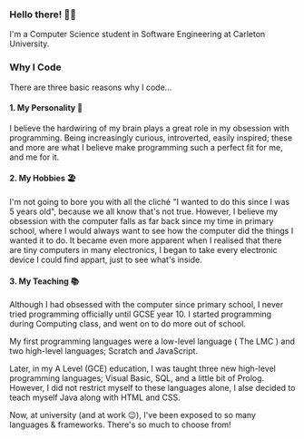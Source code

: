 ### Hello there! 👋🏿

I'm a Computer Science student in Software Engineering at Carleton University.

### Why I Code

There are three basic reasons why I code...

#### 1. My Personality 🙈

I believe the hardwiring of my brain plays a great role in my obsession with programming. Being increasingly curious, introverted, easily inspired; these and more are what I believe make programming such a perfect fit for me, and me for it.

#### 2. My Hobbies 🏖

I'm not going to bore you with all the cliché "I wanted to do this since I was 5 years old", because we all know that's not true. However, I believe my obsession with the computer falls as far back since my time in primary school, where I would always want to see how the computer did the things I wanted it to do. It became even more apparent when I realised that there are tiny computers in many electronics, I began to take every electronic device I could find appart, just to see what's inside.

#### 3. My Teaching 📚

Although I had obsessed with the computer since primary school, I never tried programming officially until GCSE year 10. I started programming during Computing class, and went on to do more out of school.

My first programming languages were a low-level language ( The LMC ) and two high-level languages; Scratch and JavaScript.

Later, in my A Level (GCE) education, I was taught three new high-level programming languages; Visual Basic, SQL, and a little bit of Prolog. However, I did not restrict myself to these languages alone, I alse decided to teach myself Java along with HTML and CSS.

Now, at university (and at work 😉), I've been exposed to so many languages & frameworks. There's so much to choose from!

<!--
**DeveloperRic/DeveloperRic** is a ✨ _special_ ✨ repository because its `README.md` (this file) appears on your GitHub profile.
Here are some ideas to get you started:
- 🔭 I’m currently working on ...
- 🌱 I’m currently learning ...
- 👯 I’m looking to collaborate on ...
- 🤔 I’m looking for help with ...
- 💬 Ask me about ...
- 📫 How to reach me: ...
- 😄 Pronouns: ...
- ⚡ Fun fact: ...
-->
